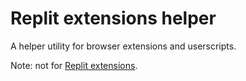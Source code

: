 # Replit extensions helper

A helper utility for browser extensions and userscripts.

Note: not for [Replit extensions](https://docs.replit.com/extensions).
